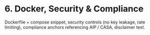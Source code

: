 # 6. Docker, Security & Compliance

Dockerfile + compose snippet, security controls (no key leakage, rate limiting), compliance anchors referencing AIP / CASA, disclaimer text.
